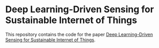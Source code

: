 # Deep Learning-Driven Sensing for Sustainable Internet of Things

This repository contains the code for the paper [Deep Learning-Driven Sensing for Sustainable Internet of Things]().
